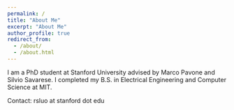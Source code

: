 ```yaml
---
permalink: /
title: "About Me"
excerpt: "About Me"
author_profile: true
redirect_from: 
  - /about/
  - /about.html
---
```


I am a PhD student at Stanford University advised by Marco Pavone and Silvio Savarese. I completed my B.S. in Electrical Engineering and Computer Science at MIT. 

Contact: rsluo at stanford dot edu
